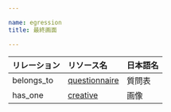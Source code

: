 ```yaml
---

name: egression
title: 最終画面

---
```


|リレーション|リソース名|日本語名|
|:---|:---|:---|
|belongs_to|[questionnaire](#questionnaire)|質問表|
|has_one|[creative](#creative)|画像|